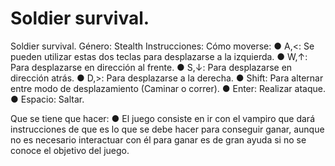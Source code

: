 # Soldier survival.

Soldier survival.
Género: Stealth
Instrucciones:
Cómo moverse:
● A,<: Se pueden utilizar estas dos teclas para desplazarse a la
izquierda.
● W,↑: Para desplazarse en dirección al frente.
● S,↓: Para desplazarse en dirección atrás.
● D,>: Para desplazarse a la derecha.
● Shift: Para alternar entre modo de desplazamiento (Caminar o correr).
● Enter: Realizar ataque.
● Espacio: Saltar.


Que se tiene que hacer:
● El juego consiste en ir con el vampiro que dará instrucciones de que es
lo que se debe hacer para conseguir ganar, aunque no es necesario
interactuar con él para ganar es de gran ayuda si no se conoce el
objetivo del juego.

